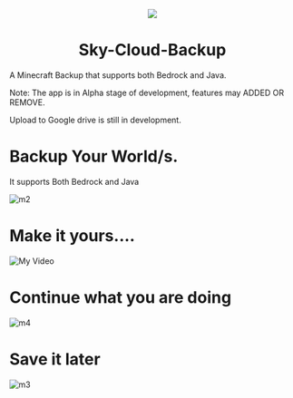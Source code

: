 <p align="center">
  <img src="https://user-images.githubusercontent.com/100028421/154840503-cc3b841f-3b86-45b2-993b-72a94f2b008f.png" />
</p>
<h1 align="center">Sky-Cloud-Backup</h1>
A Minecraft Backup that supports both Bedrock and Java.

Note: The app is in Alpha stage of development, features may ADDED OR REMOVE. 

Upload to Google drive is still in development.


# Backup Your World/s.
It supports Both Bedrock and Java

![m2](https://user-images.githubusercontent.com/100028421/154808333-fac019da-a177-4d4b-a87b-13fd62895f7d.png)

# Make it yours....
![My Video](https://user-images.githubusercontent.com/100028421/154807215-7383faca-9e89-4e56-820c-b785800bc6a4.gif)

# Continue what you are doing
![m4](https://user-images.githubusercontent.com/100028421/154807350-2574442f-65c2-4645-80a9-998ec1231a0b.png)

# Save it later
![m3](https://user-images.githubusercontent.com/100028421/154807559-78abcd49-2f2d-4ee1-815b-4e99322c16b9.png)


